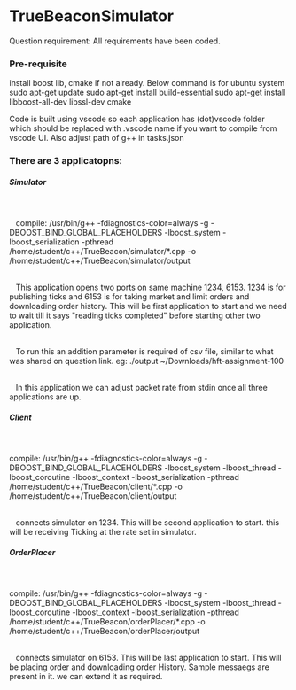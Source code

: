 # TrueBeaconSimulator

Question requirement: All requirements have been coded.


<h3>Pre-requisite</h3>

install boost lib, cmake  if not already. Below command is for ubuntu system
sudo apt-get update
sudo apt-get install build-essential
sudo apt-get install libboost-all-dev libssl-dev cmake

Code is built using vscode so each application has (dot)vscode folder which should be replaced with .vscode name if you want to compile from vscode UI. Also adjust path of g++ in tasks.json 


<h3>There are 3 applicatopns:</h3>

<h5>Simulator</h5><br></br>
  &nbsp;&nbsp;&nbsp;compile: /usr/bin/g++ -fdiagnostics-color=always -g -DBOOST_BIND_GLOBAL_PLACEHOLDERS -lboost_system -lboost_serialization -pthread /home/student/c++/TrueBeacon/simulator/*.cpp -o /home/student/c++/TrueBeacon/simulator/output<br></br>
  
  &nbsp;&nbsp;&nbsp;This application opens two ports on same machine 1234, 6153. 1234 is for publishing ticks and 6153 is for taking market and limit orders and downloading order history. This will be first application to start and we need to wait till it says "reading ticks completed" before starting other two application.<br></br>
  
  &nbsp;&nbsp;&nbsp;To run this an addition parameter is required of csv file, similar to what was shared on question link.
  eg: ./output ~/Downloads/hft-assignment-100<br></br>
  
  &nbsp;&nbsp;&nbsp;In this application we can adjust packet rate from stdin once all three applications are up. 

<h5>Client</h5><br></br>
  compile: /usr/bin/g++ -fdiagnostics-color=always -g -DBOOST_BIND_GLOBAL_PLACEHOLDERS -lboost_system -lboost_thread -lboost_coroutine -lboost_context -lboost_serialization -pthread /home/student/c++/TrueBeacon/client/*.cpp -o /home/student/c++/TrueBeacon/client/output<br></br>
  
  &nbsp;&nbsp;&nbsp;connects simulator on 1234. This will be second application to start. this will be receiving Ticking at the rate set in simulator.

<h5>OrderPlacer</h5><br></br>
  compile: /usr/bin/g++ -fdiagnostics-color=always -g -DBOOST_BIND_GLOBAL_PLACEHOLDERS -lboost_system -lboost_thread -lboost_coroutine -lboost_context -lboost_serialization -pthread /home/student/c++/TrueBeacon/orderPlacer/*.cpp -o /home/student/c++/TrueBeacon/orderPlacer/output<br></br>
  
  &nbsp;&nbsp;&nbsp;connects simulator on 6153. This will be last application to start. This will be placing order and downloading order History. Sample messaegs are present in it. we can extend it as required.
  
